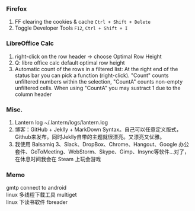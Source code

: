 

### Firefox
1. FF clearing the cookies & cache `Ctrl + Shift + Delete`
2. Toggle Developer Tools	`F12`, `Ctrl + Shift + I`

### LibreOffice Calc
1. right-click on the row header -> choose Optimal Row Height
2. Q: libre office calc default optimal row height
3. Automatic count of the rows in a filtered list: At the right end of the status bar you can pick a function (right-click). "Count" counts unfiltered numbers within the selection, "CountA" counts non-empty unfiltered cells. When using "CountA" you may sustract 1 due to the column header

### Misc.
1. Lantern log ~/.lantern/logs/lantern.log
2. 博客：GitHub + Jeklly + MarkDown Syntax。自己可以任意定义版式，Github来发布。同时Jeklly自带的主题就很漂亮。又漂亮又优雅。
3. 我使用 Balsamiq 3、Slack、DropBox、Chrome、Hangout、Google 办公套件、GoToMeeting、WebStorm、Skype、Gimp、Insync等软件…对了，在休息时间我会在 Steam 上玩会游戏

### Memo
gmtp connect to android  
linux 多线程下载工具 multiget  
linux 下读书软件 fbreader  
